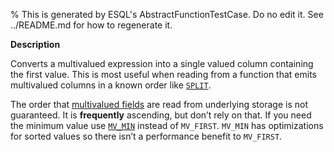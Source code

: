 % This is generated by ESQL's AbstractFunctionTestCase. Do no edit it. See ../README.md for how to regenerate it.

**Description**

Converts a multivalued expression into a single valued column containing the first value. This is most useful when reading from a function that emits multivalued columns in a known order like [`SPLIT`](/reference/query-languages/esql/esql-functions-operators.md#esql-split).

The order that [multivalued fields](/reference/query-languages/esql/esql-multivalued-fields.md) are read from underlying storage is not guaranteed. It is **frequently** ascending, but don’t rely on that. If you need the minimum value use [`MV_MIN`](/reference/query-languages/esql/esql-functions-operators.md#esql-mv_min) instead of `MV_FIRST`. `MV_MIN` has optimizations for sorted values so there isn’t a performance benefit to `MV_FIRST`.


